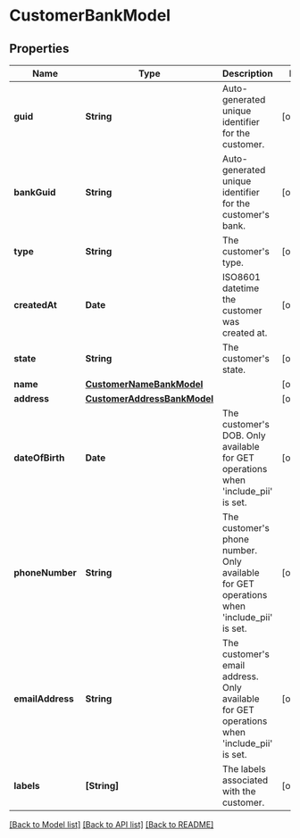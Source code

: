 # CustomerBankModel

## Properties
Name | Type | Description | Notes
------------ | ------------- | ------------- | -------------
**guid** | **String** | Auto-generated unique identifier for the customer. | [optional] 
**bankGuid** | **String** | Auto-generated unique identifier for the customer&#39;s bank. | [optional] 
**type** | **String** | The customer&#39;s type. | [optional] 
**createdAt** | **Date** | ISO8601 datetime the customer was created at. | [optional] 
**state** | **String** | The customer&#39;s state. | [optional] 
**name** | [**CustomerNameBankModel**](CustomerNameBankModel.md) |  | [optional] 
**address** | [**CustomerAddressBankModel**](CustomerAddressBankModel.md) |  | [optional] 
**dateOfBirth** | **Date** | The customer&#39;s DOB. Only available for GET operations when &#39;include_pii&#39; is set. | [optional] 
**phoneNumber** | **String** | The customer&#39;s phone number. Only available for GET operations when &#39;include_pii&#39; is set. | [optional] 
**emailAddress** | **String** | The customer&#39;s email address. Only available for GET operations when &#39;include_pii&#39; is set. | [optional] 
**labels** | **[String]** | The labels associated with the customer. | [optional] 

[[Back to Model list]](../README.md#documentation-for-models) [[Back to API list]](../README.md#documentation-for-api-endpoints) [[Back to README]](../README.md)


